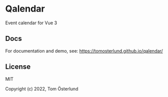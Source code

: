 # Qalendar

Event calendar for Vue 3

## Docs

For documentation and demo, see: https://tomosterlund.github.io/qalendar/

## License

MIT

Copyright (c) 2022, Tom Österlund
